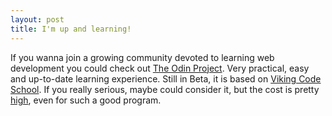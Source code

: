 ```yaml
---
layout: post
title: I'm up and learning!
---
```


If you wanna join a growing community devoted to learning web development you could check out [The Odin Project](http://www.theodinproject.com/). Very practical, easy and up-to-date learning experience. Still in Beta, it is based on [Viking Code School](http://www.vikingcodeschool.com/). If you really serious, maybe could consider it, but the cost is pretty [high](http://www.vikingcodeschool.com/apply), even for such a good program.
